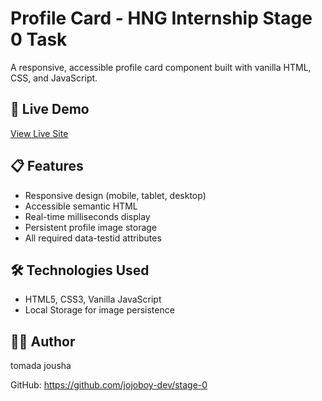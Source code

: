 # Profile Card - HNG Internship Stage 0 Task

A responsive, accessible profile card component built with vanilla HTML, CSS, and JavaScript.

## 🚀 Live Demo
[View Live Site](https://fanciful-daffodil-db0d19.netlify.app)

## 📋 Features
- Responsive design (mobile, tablet, desktop)
- Accessible semantic HTML
- Real-time milliseconds display
- Persistent profile image storage
- All required data-testid attributes

## 🛠 Technologies Used
- HTML5, CSS3, Vanilla JavaScript
- Local Storage for image persistence

## 👨‍💻 Author
tomada jousha

GitHub: https://github.com/jojoboy-dev/stage-0
